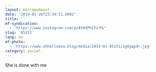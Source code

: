 ```yaml
---
layout: micropubpost
date: '2019-01-26T23:39:11.000Z'
title: ''
mf-syndication:
  - 'https://www.instagram.com/p/BtHdPhCFv7H/'
slug: '85151'
lang: en
mf-photo:
  - 'https://www.ohhelloana.blog/media/2019-01-85151/ig6gqp9r.jpg'
category: social
---
```

She is done with me

